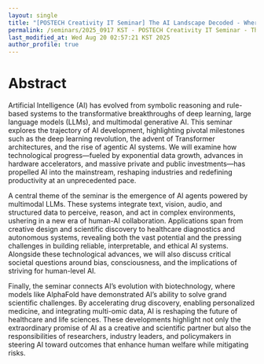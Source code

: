 ```yaml
---
layout: single
title: "[POSTECH Creativity IT Seminar] The AI Landscape Decoded - Where We Are, Where We're Going"
permalink: /seminars/2025_0917 KST - POSTECH Creativity IT Seminar - The AI Landscape Decoded - Where We Are, Where We're Going/abstract
last_modified_at: Wed Aug 20 02:57:21 KST 2025
author_profile: true
---
```


# Abstract

Artificial Intelligence (AI) has evolved from symbolic reasoning and rule-based systems to the transformative breakthroughs of deep learning, large language models (LLMs), and multimodal generative AI. This seminar explores the trajectory of AI development, highlighting pivotal milestones such as the deep learning revolution, the advent of Transformer architectures, and the rise of agentic AI systems. We will examine how technological progress—fueled by exponential data growth, advances in hardware accelerators, and massive private and public investments—has propelled AI into the mainstream, reshaping industries and redefining productivity at an unprecedented pace.

A central theme of the seminar is the emergence of AI agents powered by multimodal LLMs. These systems integrate text, vision, audio, and structured data to perceive, reason, and act in complex environments, ushering in a new era of human-AI collaboration. Applications span from creative design and scientific discovery to healthcare diagnostics and autonomous systems, revealing both the vast potential and the pressing challenges in building reliable, interpretable, and ethical AI systems. Alongside these technological advances, we will also discuss critical societal questions around bias, consciousness, and the implications of striving for human-level AI.

Finally, the seminar connects AI’s evolution with biotechnology, where models like AlphaFold have demonstrated AI’s ability to solve grand scientific challenges. By accelerating drug discovery, enabling personalized medicine, and integrating multi-omic data, AI is reshaping the future of healthcare and life sciences. These developments highlight not only the extraordinary promise of AI as a creative and scientific partner but also the responsibilities of researchers, industry leaders, and policymakers in steering AI toward outcomes that enhance human welfare while mitigating risks.
